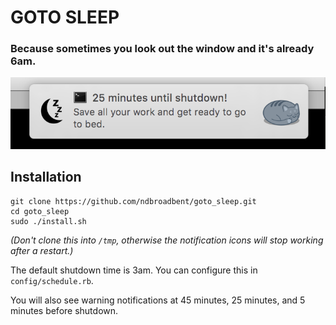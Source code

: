 # GOTO SLEEP

### Because sometimes you look out the window and it's already 6am.

![Notification Example](notification_example.png)

## Installation

```
git clone https://github.com/ndbroadbent/goto_sleep.git
cd goto_sleep
sudo ./install.sh
```

*(Don't clone this into `/tmp`, otherwise the notification icons will stop working after a restart.)*

The default shutdown time is 3am. You can configure this in `config/schedule.rb`.

You will also see warning notifications at 45 minutes, 25 minutes, and 5 minutes before shutdown.
